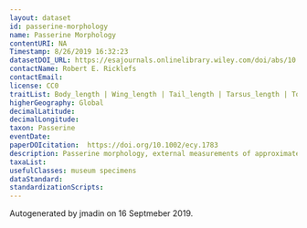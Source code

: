 ```yaml
---
layout: dataset
id: passerine-morphology
name: Passerine Morphology
contentURI: NA
Timestamp: 8/26/2019 16:32:23
datasetDOI_URL: https://esajournals.onlinelibrary.wiley.com/doi/abs/10.1002/ecy.1783
contactName: Robert E. Ricklefs
contactEmail: 
license: CC0
traitList: Body_length | Wing_length | Tail_length | Tarsus_length | Toe_length | Bill_length | Bill_width | Bill_depth | Biogeographic_region
higherGeography: Global
decimalLatitude: 
decimalLongitude: 
taxon: Passerine
eventDate: 
paperDOIcitation:  https://doi.org/10.1002/ecy.1783
description: Passerine morphology, external measurements of approximately one‐quarter of passerine bird species
taxaList: 
usefulClasses: museum specimens
dataStandard: 
standardizationScripts: 
---
```


Autogenerated by jmadin on 16 Septmeber 2019.
